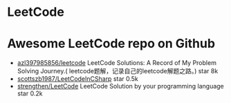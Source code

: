 # LeetCode
# Awesome LeetCode repo on Github
- [azl397985856/leetcode](https://github.com/azl397985856/leetcode) LeetCode Solutions: A Record of My Problem Solving Journey.( leetcode题解，记录自己的leetcode解题之路。) star 8k
- [scottszb1987/LeetCodeInCSharp](https://github.com/scottszb1987/LeetCodeInCSharp) star 0.5k
- [strengthen/LeetCode](https://github.com/strengthen/LeetCode) LeetCode Solution by your programming language star 0.2k